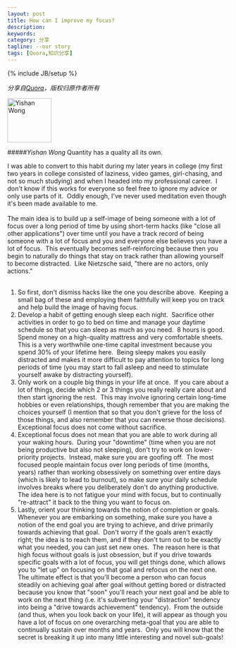 ```yaml
---
layout: post
title: How can I improve my focus?
description: 
keywords: 
category: 分享
tagline: --our story
tags: [Quora,知识分享]
---
```

{% include JB/setup %}

*分享自[Quora](http://www.quora.com/Self-Improvement/How-can-I-improve-my-focus)，版权归原作者所有*

<img src="http://qph.is.quoracdn.net/main-thumb-386-200-7hxhOQ44saVQzHRD27MVRLr1iDsAYwO7.jpeg" style="width:100px; height:100px;" alt="Yishan Wong">

#####*Yishan Wong* Quantity has a quality all its own.
 
 <div>I was able to convert to this habit during my later years in college (my first two years in college consisted of laziness, video games, girl-chasing, and not so much studying) and when I headed into my professional career.&nbsp; I don't know if this works for everyone so feel free to ignore my advice or only use parts of it.&nbsp; Oddly enough, I've never used meditation even though it's been made available to me.<br><br>The main idea is to build up a self-image of being someone with a lot of focus over a long period of time by using short-term hacks (like "close all other applications") over time until you have a track record of being someone with a lot of focus and you and everyone else believes you have a lot of focus.&nbsp; This eventually becomes self-reinforcing because then you begin to naturally do things that stay on track rather than allowing yourself to become distracted.&nbsp; Like Nietzsche said, "there are no actors, only actions."<br><br><ol><li>So first, don't dismiss hacks like the one you describe above.&nbsp; Keeping a small bag of these and employing them faithfully will keep you on track and help build the image of having focus.</li><li>Develop a habit of getting enough sleep each night.&nbsp; Sacrifice other activities in order to go to bed on time and manage your daytime schedule so that you can sleep as much as you need.&nbsp; 8 hours is good.&nbsp; Spend money on a high-quality mattress and very comfortable sheets.&nbsp; This is a very worthwhile one-time capital investment because you spend 30% of your lifetime here.&nbsp; Being sleepy makes you easily distracted and makes it more difficult to pay attention to topics for long periods of time (you may start to fall asleep and need to stimulate yourself awake by distracting yourself).</li><li>Only work on a couple big things in your life at once.&nbsp; If you care about a lot of things, decide which 2 or 3 things you really really care about and then start ignoring the rest.&nbsp; This may involve ignoring certain long-time hobbies or even relationships, though remember that you are making the choices yourself (I mention that so that you don't grieve for the loss of those things, and also remember that you can reverse those decisions).&nbsp; Exceptional focus does not come without sacrifice.</li><li>Exceptional focus does not mean that you are able to work during all your waking hours.&nbsp; During your "downtime" (time when you are not being productive but also not sleeping), don't try to work on lower-priority projects.&nbsp; Instead, make sure you are goofing off.&nbsp; The most focused people maintain focus over long periods of time (months, years) rather than working obsessively on something over entire days (which is likely to lead to burnout), so make sure your daily schedule involves breaks where you deliberately don't do anything productive.&nbsp; The idea here is to not fatigue your mind with focus, but to continually "re-attract" it back to the thing you want to focus on.</li><li>Lastly, orient your thinking towards the notion of completion or goals.&nbsp; Whenever you are embarking on something, make sure you have a notion of the end goal you are trying to achieve, and drive primarily towards achieving that goal.&nbsp; Don't worry if the goals aren't exactly right; the idea is to reach them, and if they don't turn out to be exactly what you needed, you can just set new ones.&nbsp; The reason here is that high focus without goals is just obsession, but if you drive towards specific goals with a lot of focus, you will get things done, which allows you to "let up" on focusing on that goal and refocus on the next one.&nbsp; The ultimate effect is that you'll become a person who can focus steadily on achieving goal after goal without getting bored or distracted because you know that "soon" you'll reach your next goal and be able to work on the next thing (i.e. it's subverting your "distraction" tendency into being a "drive towards achievement" tendency).&nbsp; From the outside (and thus, when you look back on your life), it will appear as though you have a lot of focus on one overarching meta-goal that you are able to continually sustain over months and years.&nbsp; Only you will know that the secret is breaking it up into many little interesting and novel sub-goals!</li></ol></div>